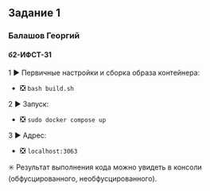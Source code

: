 ## Задание 1
### Балашов Георгий
#### б2-ИФСТ-31

1 ▶️ Первичные настройки и сборка образа контейнера:
- ❎ `bash build.sh`

2 ▶️ Запуск:
- ❎ `sudo docker compose up`

3 ▶️ Адрес:
- ❎ `localhost:3063`

✳️ Результат выполнения кода можно увидеть в консоли (обфусцированного, необфусцированного).